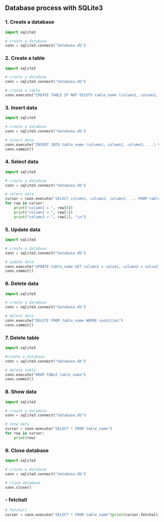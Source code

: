 ## Database process with SQLite3

### 1. Create a database

```python
import sqlite3

# create a database
conn = sqlite3.connect("database.db")
```

### 2. Create a table

```python
import sqlite3

# create a database
conn = sqlite3.connect("database.db")

# create a table
conn.execute("CREATE TABLE IF NOT EXISTS table_name (column1, column2, column3, ...)")
```

### 3. Insert data

```python
import sqlite3

# create a database
conn = sqlite3.connect("database.db")

# insert data
conn.execute("INSERT INTO table_name (column1, column2, column3, ...) VALUES (value1, value2, value3, ...)")
conn.commit()
```

### 4. Select data

```python
import sqlite3

# create a database
conn = sqlite3.connect("database.db")

# select data
cursor = conn.execute("SELECT column1, column2, column3, ... FROM table_name")
for row in cursor:
    print("column1 = ", row[0])
    print("column2 = ", row[1])
    print("column3 = ", row[2], "\n")
```

### 5. Update data

```python
import sqlite3

# create a database
conn = sqlite3.connect("database.db")

# update data
conn.execute("UPDATE table_name SET column1 = value1, column2 = value2, column3 = value3, ... WHERE condition")
conn.commit()
```

### 6. Delete data

```python
import sqlite3

# create a database
conn = sqlite3.connect("database.db")

# delete data
conn.execute("DELETE FROM table_name WHERE condition")
conn.commit()
```

### 7. Delete table

```python
import sqlite3

#create a database
conn = sqlite3.connect("database.db")

# delete table
conn.execute("DROP TABLE table_name")
conn.commit()
```

### 8. Show data

```python
import sqlite3

# create a database
conn = sqlite3.connect("database.db")

# show data
cursor = conn.execute("SELECT * FROM table_name")
for row in cursor:
    print(row)
```

### 9. Close database

```python
import sqlite3

# create a database
conn = sqlite3.connect("database.db")

# close database
conn.close()
```

### - fetchall

```python
# fetchall
cursor = conn.execute("SELECT * FROM table_name")print(cursor.fetchall())
```
